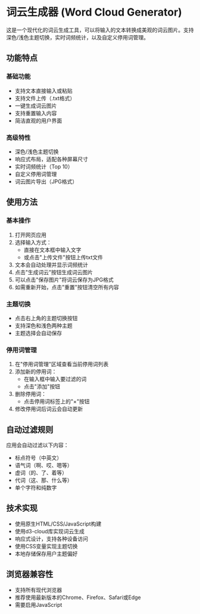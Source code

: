 # 词云生成器 (Word Cloud Generator)

这是一个现代化的词云生成工具，可以将输入的文本转换成美观的词云图片。支持深色/浅色主题切换，实时词频统计，以及自定义停用词管理。

## 功能特点

### 基础功能
- 支持文本直接输入或粘贴
- 支持文件上传（.txt格式）
- 一键生成词云图片
- 支持重置输入内容
- 简洁直观的用户界面

### 高级特性
- 深色/浅色主题切换
- 响应式布局，适配各种屏幕尺寸
- 实时词频统计（Top 10）
- 自定义停用词管理
- 词云图片导出（JPG格式）

## 使用方法

### 基本操作
1. 打开网页应用
2. 选择输入方式：
   - 直接在文本框中输入文字
   - 或点击"上传文件"按钮上传txt文件
3. 文本会自动处理并显示词频统计
4. 点击"生成词云"按钮生成词云图片
5. 可以点击"保存图片"将词云保存为JPG格式
6. 如需重新开始，点击"重置"按钮清空所有内容

### 主题切换
- 点击右上角的主题切换按钮
- 支持深色和浅色两种主题
- 主题选择会自动保存

### 停用词管理
1. 在"停用词管理"区域查看当前停用词列表
2. 添加新的停用词：
   - 在输入框中输入要过滤的词
   - 点击"添加"按钮
3. 删除停用词：
   - 点击停用词标签上的"×"按钮
4. 修改停用词后词云会自动更新

## 自动过滤规则

应用会自动过滤以下内容：
- 标点符号（中英文）
- 语气词（啊、哎、嗯等）
- 虚词（的、了、着等）
- 代词（这、那、什么等）
- 单个字符和纯数字

## 技术实现

- 使用原生HTML/CSS/JavaScript构建
- 使用d3-cloud库实现词云生成
- 响应式设计，支持各种设备访问
- 使用CSS变量实现主题切换
- 本地存储保存用户主题偏好

## 浏览器兼容性

- 支持所有现代浏览器
- 推荐使用最新版本的Chrome、Firefox、Safari或Edge
- 需要启用JavaScript 